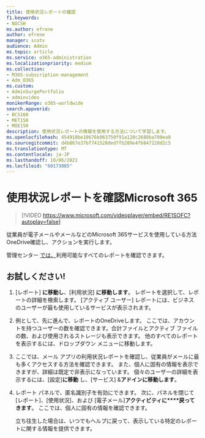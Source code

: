 ```yaml
---
title: 使用状況レポートの確認
f1.keywords:
- NOCSH
ms.author: efrene
author: efrene
manager: scotv
audience: Admin
ms.topic: article
ms.service: o365-administration
ms.localizationpriority: medium
ms.collection:
- M365-subscription-management
- Adm_O365
ms.custom:
- AdminSurgePortfolio
- adminvideo
monikerRange: o365-worldwide
search.appverid:
- BCS160
- MET150
- MOE150
description: 使用状況レポートの情報を使用する方法について学習します。
ms.openlocfilehash: 454918be10676b063750f91a128c2688ba700ea0
ms.sourcegitcommit: d4b867e37bf741528ded7fb289e4f6847228d2c5
ms.translationtype: MT
ms.contentlocale: ja-JP
ms.lasthandoff: 10/06/2021
ms.locfileid: "60173885"
---
```

# <a name="review-usage-reports-in-microsoft-365"></a>使用状況レポートを確認Microsoft 365

> [!VIDEO https://www.microsoft.com/videoplayer/embed/RE1SOFC?autoplay=false]

従業員が電子メールやメールなどのMicrosoft 365サービスを使用している方法OneDrive確認し、アクションを実行します。

管理センター [では、](https://admin.microsoft.com)利用可能なすべてのレポートを確認できます。

## <a name="try-it"></a>お試しください!

1. [レポート] **に移動し**、[利用状況] **に移動します**。 レポートを選択して、レポートの詳細を検索します。 [アクティブ ユーザー] レポートには、ビジネスのユーザーが最も使用しているサービスが表示されます。
1. 例として、先に進んで、レポートのOneDriveします。 ここでは、アカウントを持つユーザーの数を確認できます。合計ファイルとアクティブ ファイルの数、および使用されるストレージも表示できます。 他のすべてのレポートを表示するには、ドロップダウン メニューに移動します。
1. ここでは、メール アプリの利用状況レポートを確認し、従業員がメールに最も多くアクセスする方法を確認できます。 また、個人に固有の情報を表示できますが、詳細は既定で非表示になっています。 個々のユーザーの詳細を表示するには、[設定]**に移動** し、[サービス] &**アドインに移動します**。
1. レポート パネルで、匿名識別子を有効にできます。 次に、パネルを閉じて[レポート]、[使用状況]、および [電子メール]**アクティビティに****戻ってきます**。 ここでは、個人に固有の情報を確認できます。

    立ち往生した場合は、いつでもヘルプに戻って、表示している特定のレポートに関する情報を提供できます。